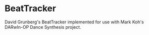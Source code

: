 BeatTracker
===========

David Grunberg's BeatTracker implemented for use with Mark Koh's DARwIn-OP Dance Synthesis project.
